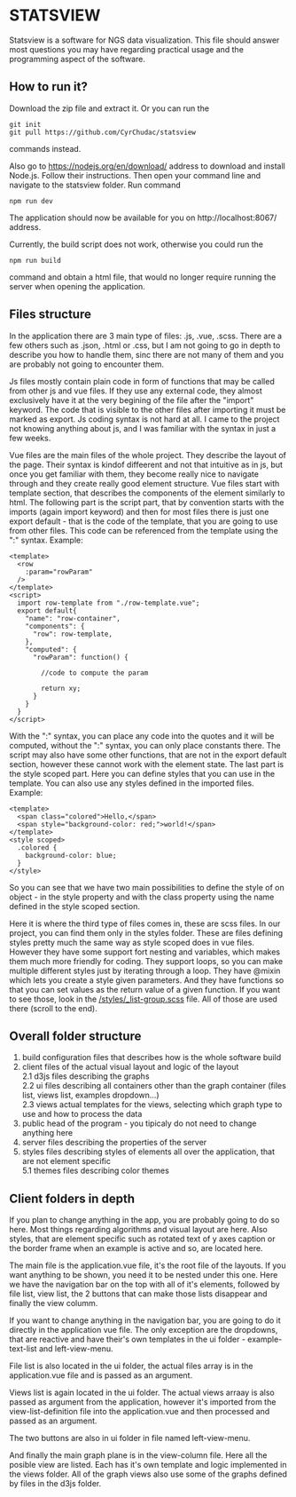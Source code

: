 # STATSVIEW  
Statsview is a software for NGS data visualization. This file should answer most questions you may have regarding practical usage and the programming aspect of the software.

## How to run it?  
Download the zip file and extract it. Or you can run the 

    git init
    git pull https://github.com/CyrChudac/statsview
commands instead. 

Also go to https://nodejs.org/en/download/ address to download and install Node.js. Follow their instructions.
Then open your command line and navigate to the statsview folder.
Run command

    npm run dev
    
The application should now be available for you on http://localhost:8067/ address.

Currently, the build script does not work, otherwise you could run the

    npm run build

command and obtain a html file, that would no longer require running the server when opening the application.

## Files structure
In the application there are 3 main type of files: .js, .vue, .scss.
There are a few others such as .json, .html or .css, but I am not going to go in depth to describe you how to handle them,
sinc there are not many of them and you are probably not going to encounter them.  

Js files mostly contain plain code in form of functions that may be called from other js and vue files. If they use any external code, they almost exclusively have it at 
the very begining of the file after the "import" keyword. The code that is visible to the other files after importing it must be marked as export. 
Js coding syntax is not hard at all. I came to the project not knowing anything about js, and I was familiar with the syntax in just a few weeks.  

Vue files are the main files of the whole project. They describe the layout of the page. 
Their syntax is kindof diffeerent and not that intuitive as in js, but once you get familiar with them, they become 
really nice to navigate through and they create really good element structure. 
Vue files start with template section, that describes the components of the element similarly to html. 
The following part is the script part, that by convention starts with the imports (again import keyword) and then for 
most files there is just one export default - that is the code of the template, that you are going to use from other files. 
This code can be referenced from the template using the ":" syntax. Example:  

    <template>
      <row
        :param="rowParam"
      />
    </template>
    <script>
      import row-template from "./row-template.vue";
      export default{
        "name": "row-container",
        "components": {
          "row": row-template,
        },
        "computed": {
          "rowParam": function() {
          
            //code to compute the param
            
            return xy;
          }
        }
      }
    </script>

With the ":" syntax, you can place any code into the quotes and it will be computed, without the ":" syntax, you can only place constants there. 
The script may also have some other functions, that are not in the export default section, however these cannot work with the element state. 
The last part is the style scoped part. Here you can define styles that you can use in the template. You can also use any styles defined in the imported files.
Example:

    <template>
      <span class="colored">Hello,</span>
      <span style="background-color: red;">world!</span>
    </template>
    <style scoped>
      .colored {
        background-color: blue;
      }
    </style>
    
So you can see that we have two main possibilities to define the style of on object - 
in the style property and with the class property using the name defined in the style scoped section.

Here it is where the third type of files comes in, these are scss files. In our project, you can find them only in the styles folder. 
These are files defining styles pretty much the same way as style scoped does in vue files. 
However they have some support fort nesting and variables, which makes them much more friendly for coding. 
They support  loops, so you can make multiple different styles just by iterating through a loop. 
They have @mixin which lets you create a style given parameters. 
And they have functions so that you can set values as the return value of a given function.
If you want to see those, look in the [/styles/_list-group.scss](./styles/_list-group.scss) file. All of those are used there (scroll to the end).
    

## Overall folder structure  
1. build      configuration files that describes how is the whole software build  
2. client     files of the actual visual layout and logic of the layout  
2.1 d3js      files describing the graphs  
2.2 ui        files describing all containers other than the graph container (files list, views list, examples dropdown...)  
2.3 views     actual templates for the views, selecting which graph type to use and how to process the data  
3. public     head of the program - you tipicaly do not need to change anything here  
4. server     files describing the properties of the server  
5. styles     files describing styles of elements all over the application, that are not element specific  
  5.1 themes    files describing color themes  

## Client folders in depth  
If you plan to change anything in the app, you are probably going to do so here. Most things regarding algorithms and visual layout are here. 
Also styles, that are element specific such as rotated text of y axes caption or the border frame when an example is active and so, are located here.  

The main file is the application.vue file, it's the root file of the layouts. If you want anything to be shown, you need it to be nested under this one.
Here we have the navigation bar on the top with all of it's elements, followed by file list, 
view list, the 2 buttons that can make those lists disappear and finally the view columm.  

If you want to change anything in the navigation bar, you are going to do it directly in the application vue file.
The only exception are the dropdowns, that are reactive and have their's own templates in the ui folder - example-text-list and left-view-menu.  

File list is also located in the ui folder, the actual files array is in the application.vue file and is passed as an argument.  

Views list is again located in the ui folder. The actual views arraay is also passed as argument from the application, 
however it's imported from the view-list-definition file into the application.vue and then processed and passed as an argument.  

The two buttons are also in ui folder in file named left-view-menu.  

And finally the main graph plane is in the view-column file. Here all the posible view are listed. Each has it's own template and logic implemented in the views folder. 
All of the graph views also use some of the graphs defined by files in the d3js folder. 
